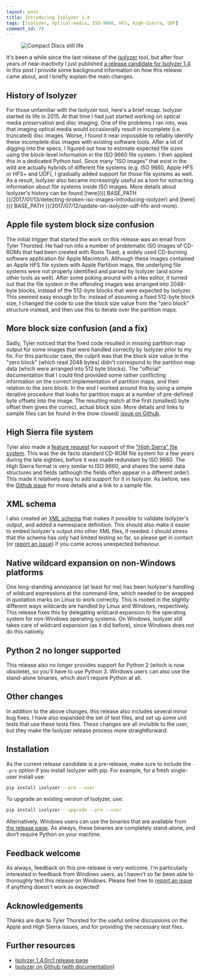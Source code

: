 ```yaml
---
layout: post
title: Introducing Isolyzer 1.4
tags: [isolyzer, optical-media, ISO-9660, HFS, High-Sierra, UDF]
comment_id: 79
---
```


<figure class="image">
  <img src="{{ BASE_PATH }}/images/2022/04/cds.jpg" alt="Compact Discs still life">
</figure>

It's been a while since the last release of the [Isolyzer](https://github.com/KBNLresearch/isolyzer) tool, but after four years of near-inactivity I just published [a release candidate for Isolyzer 1.4](https://github.com/KBNLresearch/isolyzer/releases/tag/1.4.0rc1). In this post I provide some background information on how this release came about, and I briefly explain the main changes.

<!-- more -->

## History of Isolyzer

For those unfamiliar with the Isolyzer tool, here's a brief recap. Isolyzer started its life in 2015. At that time I had just started working on optical media preservation and disc imaging. One of the problems I ran into, was that imaging optical media would occasionally result in incomplete (i.e. truncated) disc images. Worse, I found it near impossible to reliably identify these incomplete disc images with existing software tools. After a lot of digging into the specs, I figured out how to estimate expected file sizes using the block-level information in the ISO 9660 file system. I then applied this in a dedicated Python tool. Since many "ISO images" that exist in the wild are actually hybrids of different file systems (e.g. ISO 9660, Apple HFS or HFS+ and UDF), I gradually added support for those file systems as well. As a result, Isolyzer also became increasingly useful as a tool for extracting information about file systems inside ISO images. More details about Isolyzer's history can be found [here]({{ BASE_PATH }}/2017/01/13/detecting-broken-iso-images-introducing-isolyzer) and [here]({{ BASE_PATH }}/2017/07/12/update-on-isolyzer-udf-hfs-and-more).  

## Apple file system block size confusion

The initial trigger that started the work on this release was an email from Tyler Thorsted. He had run into a number of problematic ISO images of CD-ROMs that had been created with Roxio Toast, a widely used CD-burning software application for Apple Macintosh. Although these images contained an Apple HFS file system with Apple Partition maps, the underlying file systems were not properly identified and parsed by Isolyzer (and some other tools as well). After some poking around with a Hex editor, it turned out that the file system in the offending images was arranged into 2048-byte blocks, instead of the 512-byte blocks that were expected by Isolyzer. This seemed easy enough to fix: instead of assuming a fixed 512-byte block size, I changed the code to use the block size value from the "zero block" structure instead, and then use this to iterate over the partition maps.

## More block size confusion (and a fix)

Sadly, Tyler noticed that the fixed code resulted in missing partition map output for some images that were handled correctly by Isolyzer prior to my fix. For this particular case, the culprit was that the block size value in the "zero block" (which read 2048 bytes) didn't correspond to the partition map data (which were arranged into 512 byte blocks). The "official" documentation that I could find provided some rather conflicting information on the correct implementation of partition maps, and their relation to the zero block. In the end I worked around this by using a simple iterative procedure that looks for partition maps at a number of pre-defined byte offsets into the image. The resulting match at the first (smallest) byte offset then gives the correct, actual block size. More details and links to sample files can be found in the (now closed) [issue on Github](https://github.com/KBNLresearch/isolyzer/issues/22).

## High Sierra file system

Tyler also made a [feature request](https://github.com/KBNLresearch/isolyzer/issues/26) for support of the ["High Sierra" file system](https://web.archive.org/web/20220111023846/https://www.os2museum.com/files/docs/cdrom/CDROM_Working_Paper-1986.pdf). This was the de facto standard CD-ROM file system for a few years during the late eighties, before it was made redundant by ISO 9660. The High Sierra format is very similar to ISO 9660, and shares the same data structures and fields (although the fields often appear in a different order). This made it relatively easy to add support for it in Isolyzer. As before, see the [Github issue](https://github.com/KBNLresearch/isolyzer/issues/26) for more details and a link to a sample file.

## XML schema

I also created an [XML schema](https://github.com/KBNLresearch/isolyzer/blob/main/xsd/isolyzer-v-1-0.xsd) that makes it possible to validate Isolyzer's output, and added a namespace definition. This should also make it easier to embed Isolyzer's output into other XML files, if needed. I should stress that the schema has only had limited testing so far, so please get in contact (or [report an issue](https://github.com/KBNLresearch/isolyzer/issues/new/choose)) if you come across unexpected behaviour.

## Native wildcard expansion on non-Windows platforms

One long-standing annoyance (at least for me) has been Isolyzer's handling of wildcard expressions at the command-line, which needed to be wrapped in quotation marks on Linux to work correctly. This is rooted in the slightly different ways wildcards are handled by Linux and Windows, respectively. This release fixes this by delegating wildcard expansion to the operating system for non-Windows operating systems. On Windows, Isolyzer still takes care of wildcard expansion (as it did before), since Windows does not do this natively.

## Python 2 no longer supported

This release also no longer provides support for Python 2 (which is now obsolete), so you'll have to use Python 3. Windows users can also use the stand-alone binaries, which don't require Python at all.

## Other changes

In addition to the above changes, this release also includes several minor bug fixes. I have also expanded the set of test files, and set up some unit tests that use these tests files. These changes are all invisible to the user, but they make the Isolyzer release process more straightforward.

## Installation

As the current release candidate is a pre-release, make sure to include the `--pre` option if you install Isolyzer with pip. For example, for a fresh single-user install use: 

```bash
pip install isolyzer --pre --user
```

To upgrade an existing version of Isolyzer, use:

```bash
pip install isolyzer --upgrade --pre --user
```

Alternatively, Windows users can use the binaries that are available from [the release page](https://github.com/KBNLresearch/isolyzer/releases/tag/1.4.0rc1). As always, these binaries are completely stand-alone, and don’t require Python on your machine.

## Feedback welcome

As always, feedback on this pre-release is very welcome. I'm particularly interested in feedback from Windows users, as I haven't so far been able to thoroughly test this release on Windows. Please feel free to [report an issue](https://github.com/KBNLresearch/isolyzer/issues/new/choose) if anything doesn't work as expected!

## Acknowledgements

Thanks are due to Tyler Thorsted for the useful online discussions on the Apple and High Sierra issues, and for providing the necessary test files.

## Further resources

- [Isolyzer 1.4.0rc1 release page](https://github.com/KBNLresearch/isolyzer/releases/tag/1.4.0rc1)
- [Isolyzer on Github (with documentation)](https://github.com/KBNLresearch/isolyzer)
